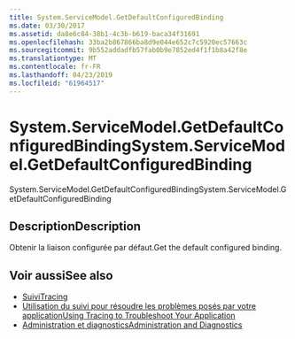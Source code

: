 ```yaml
---
title: System.ServiceModel.GetDefaultConfiguredBinding
ms.date: 03/30/2017
ms.assetid: da8e6c84-38b1-4c3b-b619-baca34f31691
ms.openlocfilehash: 33ba2b867866ba8d9e044e652c7c5920ec57663c
ms.sourcegitcommit: 9b552addadfb57fab0b9e7852ed4f1f1b8a42f8e
ms.translationtype: MT
ms.contentlocale: fr-FR
ms.lasthandoff: 04/23/2019
ms.locfileid: "61964517"
---
```

# <a name="systemservicemodelgetdefaultconfiguredbinding"></a><span data-ttu-id="eb707-102">System.ServiceModel.GetDefaultConfiguredBinding</span><span class="sxs-lookup"><span data-stu-id="eb707-102">System.ServiceModel.GetDefaultConfiguredBinding</span></span>
<span data-ttu-id="eb707-103">System.ServiceModel.GetDefaultConfiguredBinding</span><span class="sxs-lookup"><span data-stu-id="eb707-103">System.ServiceModel.GetDefaultConfiguredBinding</span></span>  
  
## <a name="description"></a><span data-ttu-id="eb707-104">Description</span><span class="sxs-lookup"><span data-stu-id="eb707-104">Description</span></span>  
 <span data-ttu-id="eb707-105">Obtenir la liaison configurée par défaut.</span><span class="sxs-lookup"><span data-stu-id="eb707-105">Get the default configured binding.</span></span>  
  
## <a name="see-also"></a><span data-ttu-id="eb707-106">Voir aussi</span><span class="sxs-lookup"><span data-stu-id="eb707-106">See also</span></span>

- [<span data-ttu-id="eb707-107">Suivi</span><span class="sxs-lookup"><span data-stu-id="eb707-107">Tracing</span></span>](../../../../../docs/framework/wcf/diagnostics/tracing/index.md)
- [<span data-ttu-id="eb707-108">Utilisation du suivi pour résoudre les problèmes posés par votre application</span><span class="sxs-lookup"><span data-stu-id="eb707-108">Using Tracing to Troubleshoot Your Application</span></span>](../../../../../docs/framework/wcf/diagnostics/tracing/using-tracing-to-troubleshoot-your-application.md)
- [<span data-ttu-id="eb707-109">Administration et diagnostics</span><span class="sxs-lookup"><span data-stu-id="eb707-109">Administration and Diagnostics</span></span>](../../../../../docs/framework/wcf/diagnostics/index.md)
